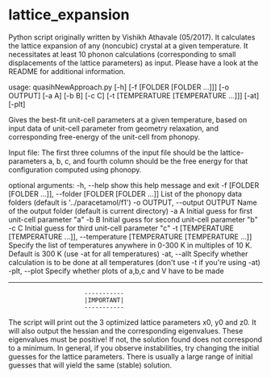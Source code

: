 # lattice_expansion
Python script originally written by Vishikh Athavale (05/2017). It calculates the lattice expansion of any (noncubic) crystal at a given temperature. It necessitates at least 10 phonon calculations (corresponding to small displacements of the lattice parameters) as input. Please have a look at the README for additional information.

usage: quasihNewApproach.py [-h] [-f [FOLDER [FOLDER ...]]] [-o OUTPUT] [-a A]
                            [-b B] [-c C] [-t [TEMPERATURE [TEMPERATURE ...]]]
                            [-at] [-plt]

Gives the best-fit unit-cell parameters at a given temperature, based on input data of unit-cell parameter from geometry relaxation, and corresponding free-energy of the unit-cell from phonopy.
   
Input file:  The first three columns of the input file should be the lattice-parameters a, b, c, and fourth column should be the free energy for that configuration computed using phonopy.

optional arguments:
  -h, --help            show this help message and exit
  -f [FOLDER [FOLDER ...]], --folder [FOLDER [FOLDER ...]]
                        List of the phonopy data folders (default is '../paracetamol/f1')
  -o OUTPUT, --output OUTPUT
                        Name of the output folder (default is current directory)
  -a A                  Initial guess for first unit-cell parameter "a"
  -b B                  Initial guess for second unit-cell parameter "b"
  -c C                  Initial guess for third unit-cell parameter "c"
  -t [TEMPERATURE [TEMPERATURE ...]], --temperature [TEMPERATURE [TEMPERATURE ...]]
                        Specify the list of temperatures anywhere in  0-300 K in
                        multiples of 10 K. Default is 300 K
                        (use -at for all temperatures)
  -at, --allt           Specify whether calculation is to be done at all
                        temperatures (don't use -t if you're using -at)
  -plt, --plot          Specify whether plots of a,b,c and V have to be made


- - - - - - - - - - - - - - - - - - - - - - - - - - - - - - - - - - - - - - - - -
                         -----------
                         |IMPORTANT|
                         -----------
The script will print out the 3 optimized lattice parameters x0, y0 and z0.
It will also output the hessian and the corresponding eigenvalues.
These eigenvalues must be positive! If not, the solution found does not correspond to a minimum.
In general, if you observe instabilities, try changing the initial guesses for the lattice parameters. There is usually a large range of initial guesses that will yield the same (stable) solution.
